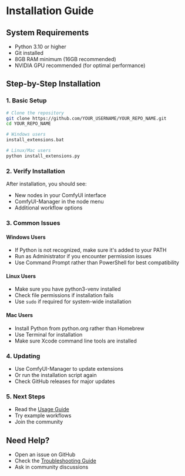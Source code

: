 # Installation Guide

## System Requirements

- Python 3.10 or higher
- Git installed
- 8GB RAM minimum (16GB recommended)
- NVIDIA GPU recommended (for optimal performance)

## Step-by-Step Installation

### 1. Basic Setup

```bash
# Clone the repository
git clone https://github.com/YOUR_USERNAME/YOUR_REPO_NAME.git
cd YOUR_REPO_NAME

# Windows users
install_extensions.bat

# Linux/Mac users
python install_extensions.py
```

### 2. Verify Installation

After installation, you should see:
- New nodes in your ComfyUI interface
- ComfyUI-Manager in the node menu
- Additional workflow options

### 3. Common Issues

#### Windows Users
- If Python is not recognized, make sure it's added to your PATH
- Run as Administrator if you encounter permission issues
- Use Command Prompt rather than PowerShell for best compatibility

#### Linux Users
- Make sure you have python3-venv installed
- Check file permissions if installation fails
- Use `sudo` if required for system-wide installation

#### Mac Users
- Install Python from python.org rather than Homebrew
- Use Terminal for installation
- Make sure Xcode command line tools are installed

### 4. Updating

- Use ComfyUI-Manager to update extensions
- Or run the installation script again
- Check GitHub releases for major updates

### 5. Next Steps

- Read the [Usage Guide](USAGE.md)
- Try example workflows
- Join the community

## Need Help?

- Open an issue on GitHub
- Check the [Troubleshooting Guide](TROUBLESHOOTING.md)
- Ask in community discussions